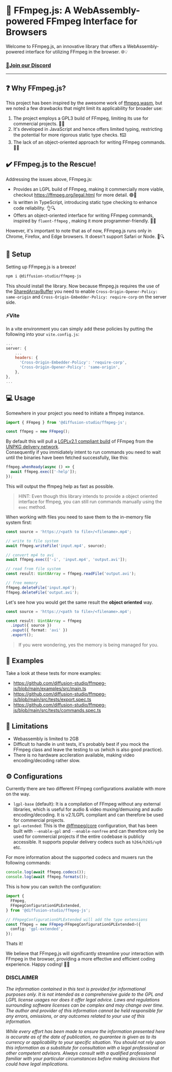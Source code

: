 # 🎥 FFmpeg.js: A WebAssembly-powered FFmpeg Interface for Browsers

Welcome to FFmpeg.js, an innovative library that offers a WebAssembly-powered interface for utilizing FFmpeg in the browser. 🌐💡

### [👥Join our Discord](https://discord.gg/n3mpzfejAb)

----

## ❓ Why FFmpeg.js?

This project has been inspired by the awesome work of [ffmpeg.wasm](https://github.com/ffmpegwasm/ffmpeg.wasm), but we noted a few drawbacks that might limit its applicability for broader use:

1. The project employs a GPL3 build of FFmpeg, limiting its use for commercial projects. 🚫💼
2. It's developed in JavaScript and hence offers limited typing, restricting the potential for more rigorous static type checks. ❗⌨️
3. The lack of an object-oriented approach for writing FFmpeg commands. 🔄📝

## ✔️ FFmpeg.js to the Rescue!

Addressing the issues above, FFmpeg.js:

- Provides an LGPL build of FFmpeg, making it commercially more viable, checkout https://ffmpeg.org/legal.html for more detail. 🟢💼
- Is written in TypeScript, introducing static type checking to enhance code reliability. 👌🔍
- Offers an object-oriented interface for writing FFmpeg commands, inspired by `fluent-ffmpeg`
  , making it more programmer-friendly. 🎯🔄

However, it's important to note that as of now, FFmpeg.js runs only in Chrome, Firefox, and Edge browsers. It doesn't support Safari or Node. 🚧🔍

## 🚀 Setup

Setting up FFmpeg.js is a breeze!

```bash
npm i @diffusion-studio/ffmpeg-js
```

This should install the library. Now because ffmpeg.js requires the use of the [SharedArrayBuffer](https://developer.mozilla.org/en-US/docs/Web/JavaScript/Reference/Global_Objects/SharedArrayBuffer) you need to enable `Cross-Origin-Opener-Policy: same-origin` and `Cross-Origin-Embedder-Policy: require-corp` on the server side.

### ⚡️Vite

In a vite environment you can simply add these policies by putting the following into your `vite.config.js`:

```js
...
server: {
    ...
    headers: {
      'Cross-Origin-Embedder-Policy': 'require-corp',
      'Cross-Origin-Opener-Policy': 'same-origin',
    },
},
...
```

## 💻 Usage

Somewhere in your project you need to initiate a ffmpeg instance.

```typescript
import { FFmpeg } from '@diffusion-studio/ffmpeg-js';

const ffmpeg = new FFmpeg();
```

By default this will pull a [LGPLv2.1 compliant build](https://github.com/diffusion-studio/ffmpeg-wasm-lgpl-build) of FFmpeg from the [UNPKG delivery network](https://www.unpkg.com).<br> Consequently if you immidiately intent to run commands you need to wait until the binaries have been fetched successfully, like this:

```typescript
ffmpeg.whenReady(async () => {
  await ffmpeg.exec(['-help']);
});
```

This will output the ffmpeg help as fast as possible.

> HINT: Even though this library intends to provide a object oriented interface for ffmpeg, you can still run commands manually using the `exec` method.

When working with files you need to save them to the in-memory file system first:

```typescript
const source = 'https://<path to file>/<filename>.mp4';

// write to file system
await ffmpeg.writeFile('input.mp4', source);

// convert mp4 to avi
await ffmpeg.exec(['-i', 'input.mp4', 'output.avi']);

// read from file system
const result: Uint8Array = ffmpeg.readFile('output.avi');

// free memory
ffmpeg.deleteFile('input.mp4');
ffmpeg.deleteFile('output.avi');
```

Let's see how you would get the same result the **object oriented** way.

```typescript
const source = 'https://<path to file>/<filename>.mp4';

const result: Uint8Array = ffmpeg
  .input({ source })
  .ouput({ format: 'avi' })
  .export();
```

> If you were wondering, yes the memory is being managed for you.

## 📖 Examples

Take a look at these tests for more examples:

- https://github.com/diffusion-studio/ffmpeg-js/blob/main/examples/src/main.ts
- https://github.com/diffusion-studio/ffmpeg-js/blob/main/src/tests/export.spec.ts
- https://github.com/diffusion-studio/ffmpeg-js/blob/main/src/tests/commands.spec.ts

## 🛑 Limitations

- Webassembly is limited to 2GB
- Difficult to handle in unit tests, it's probably best if you mock the FFmpeg class and leave the testing to us (which is also good practice).
- There is no hardware accileration available, making video encoding/decoding rather slow.

## ⚙️ Configurations

Currently there are two different FFmpeg configurations available with more on the way.

- `lgpl-base` (default): It is a compilation of FFmpeg without any external libraries, which is useful for audio & video muxing/demuxing and audio encoding/decoding. It is v2.1LGPL compliant and can therefore be used for commercial projects.
- `gpl-extended`: This is the [@ffmpeg/core](https://github.com/ffmpegwasm/ffmpeg.wasm-core) configuration, that has been built with `--enable-gpl` and `--enable-nonfree` and can therefore only be used for commercial projects if the entire codebase is publicly accessible. It supports popular delivery codecs such as `h264/h265/vp9` etc.

For more information about the supported codecs and muxers run the following commands:

```typescript
console.log(await ffmpeg.codecs());
console.log(await ffmpeg.formats());
```

This is how you can switch the configuration:

```typescript
import {
  FFmpeg,
  FFmpegConfigurationGPLExtended,
} from '@diffusion-studio/ffmpeg-js';

// FFmpegConfigurationGPLExtended will add the type extensions
const ffmpeg = new FFmpeg<FFmpegConfigurationGPLExtended>({
  config: 'gpl-extended',
});
```
Thats it!

We believe that FFmpeg.js will significantly streamline your interaction with FFmpeg in the browser, providing a more effective and efficient coding experience. Happy coding! 🚀🌟

### DISCLAIMER

*The information contained in this text is provided for informational purposes only. It is not intended as a comprehensive guide to the GPL and LGPL license usages nor does it offer legal advice. Laws and regulations surrounding software licenses can be complex and may change over time. The author and provider of this information cannot be held responsible for any errors, omissions, or any outcomes related to your use of this information.*

*While every effort has been made to ensure the information presented here is accurate as of the date of publication, no guarantee is given as to its currency or applicability to your specific situation. You should not rely upon this information as a substitute for consultation with a legal professional or other competent advisors. Always consult with a qualified professional familiar with your particular circumstances before making decisions that could have legal implications.*
